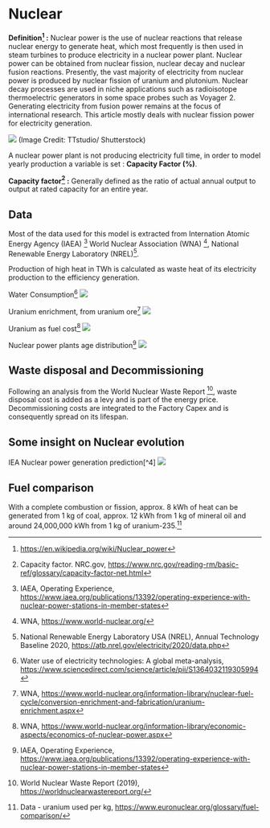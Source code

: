 # Nuclear

**Definition[^1] :**
Nuclear power is the use of nuclear reactions that release nuclear energy to generate heat, which most frequently is then used in steam turbines to produce electricity in a nuclear power plant. Nuclear power can be obtained from nuclear fission, nuclear decay and nuclear fusion reactions. Presently, the vast majority of electricity from nuclear power is produced by nuclear fission of uranium and plutonium. Nuclear decay processes are used in niche applications such as radioisotope thermoelectric generators in some space probes such as Voyager 2. Generating electricity from fusion power remains at the focus of international research. This article mostly deals with nuclear fission power for electricity generation.

![](nuclearpowerpic.jpg)
(Image Credit: TTstudio/ Shutterstock)

A nuclear power plant is not producing electricity full time, in order to model yearly production a variable is set : **Capacity Factor (%)**.

**Capacity factor[^2] :** Generally defined as the ratio of actual annual output to output at rated capacity for an entire year.

## Data
Most of the data used for this model is extracted from Internation Atomic Energy Agency (IAEA) [^3]
World Nuclear Association (WNA) [^5], National Renewable Energy Laboratory (NREL)[^6].

Production of high heat in TWh is calculated as waste heat of its electricity production to the efficiency generation.

Water Consumption[^7]
![](nuclear_water.png)

Uranium enrichment, from uranium ore[^8]
![](uranium_enrichment.PNG)

Uranium as fuel cost[^9]
![](uranium_cost.PNG)

Nuclear power plants age distribution[^3]
![](nuclear_age_distribution.png)

## Waste disposal and Decommissioning
Following an analysis from the World Nuclear Waste Report [^10], waste disposal cost is added as a levy and is part of the energy price.
Decommissioning costs are integrated to the Factory Capex and is consequently spread on its lifespan.

## Some insight on Nuclear evolution
IEA Nuclear power generation prediction[^4]
![](nuclear_capacity_forecast.PNG)

## Fuel comparison
With a complete combustion or fission, approx. 8 kWh of heat can be generated from 1 kg of coal, approx. 12 kWh from 1 kg of mineral oil and around 24,000,000 kWh from 1 kg of uranium-235.[^13]



[^1]: https://en.wikipedia.org/wiki/Nuclear_power
[^2]: Capacity factor. NRC.gov, https://www.nrc.gov/reading-rm/basic-ref/glossary/capacity-factor-net.html
[^3]: IAEA, Operating Experience, https://www.iaea.org/publications/13392/operating-experience-with-nuclear-power-stations-in-member-states
[^5]: WNA, https://www.world-nuclear.org/
[^6]: National Renewable Energy Laboratory USA (NREL), Annual Technology Baseline 2020, https://atb.nrel.gov/electricity/2020/data.php
[^7]: Water use of electricity technologies: A global meta-analysis, https://www.sciencedirect.com/science/article/pii/S1364032119305994
[^8]: WNA, https://www.world-nuclear.org/information-library/nuclear-fuel-cycle/conversion-enrichment-and-fabrication/uranium-enrichment.aspx
[^9]: WNA, https://www.world-nuclear.org/information-library/economic-aspects/economics-of-nuclear-power.aspx
[^10]: World Nuclear Waste Report (2019), https://worldnuclearwastereport.org/
[^12]: Nuclear waste heat recovery system and efficiency, https://www.sciencedirect.com/science/article/abs/pii/S0306261921001975
[^13]: Data - uranium used per kg, https://www.euronuclear.org/glossary/fuel-comparison/
[^14]: Data - efficiency and heat recovery factor, https://www.sciencedirect.com/science/article/abs/pii/S0306261921001975
[^15]: Working: https://www.eia.gov/energyexplained/nuclear/nuclear-power-plants.php#:~:text=Nuclear%20power%20comes%20from%20nuclear,magnetic%20generators%20to%20produce%20electricity.
